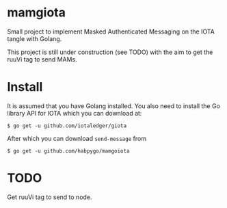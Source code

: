 # mamgiota

Small project to implement Masked Authenticated Messaging on the IOTA tangle with Golang.

This project is still under construction (see TODO) with the aim to get the ruuVi tag to send MAMs.

# Install
It is assumed that you have Golang installed. You also need to install the Go library API for IOTA which you can download at:
```
$ go get -u github.com/iotaledger/giota
```
After which you can download `send-message` from
```
$ go get -u github.com/habpygo/mamgoiota
```

# TODO
Get ruuVi tag to send to node.
